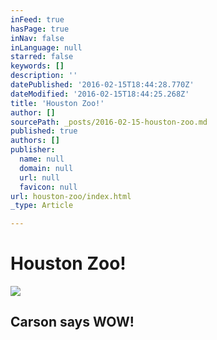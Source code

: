 ```yaml
---
inFeed: true
hasPage: true
inNav: false
inLanguage: null
starred: false
keywords: []
description: ''
datePublished: '2016-02-15T18:44:28.770Z'
dateModified: '2016-02-15T18:44:25.268Z'
title: 'Houston Zoo!'
author: []
sourcePath: _posts/2016-02-15-houston-zoo.md
published: true
authors: []
publisher:
  name: null
  domain: null
  url: null
  favicon: null
url: houston-zoo/index.html
_type: Article

---
```

# Houston Zoo!
![](https://s3-us-west-2.amazonaws.com/the-grid-img/p/2b3cfe7a586401b3b1d5c0482f7b549b0b30ed5f.jpg)

## Carson says WOW!